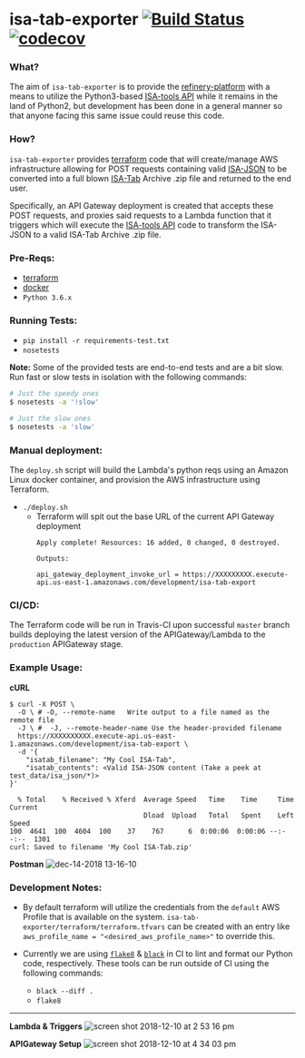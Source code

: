 # isa-tab-exporter [![Build Status](https://travis-ci.com/scottx611x/isa-tab-exporter.svg?branch=master)](https://travis-ci.com/scottx611x/isa-tab-exporter) [![codecov](https://codecov.io/gh/scottx611x/isa-tab-exporter/branch/master/graph/badge.svg)](https://codecov.io/gh/scottx611x/isa-tab-exporter)

### What?
The aim of `isa-tab-exporter` is to provide the [refinery-platform](https://github.com/refinery-platform/refinery-platform) with a means to utilize the Python3-based [ISA-tools API](https://github.com/ISA-tools/isa-api) while it remains in the land of Python2, but development has been done in a general manner so that anyone facing this same issue could reuse this code.

### How?
`isa-tab-exporter` provides [terraform](https://www.terraform.io/) code that will create/manage AWS infrastructure allowing for POST requests containing valid [ISA-JSON](https://isa-specs.readthedocs.io/en/latest/isajson.html) to be converted into a full blown [ISA-Tab](http://www.dcc.ac.uk/resources/metadata-standards/isa-tab) Archive .zip file and returned to the end user.

Specifically, an API Gateway deployment is created that accepts these POST requests, and proxies said requests to a Lambda function that it triggers which will execute the [ISA-tools API](https://github.com/ISA-tools/isa-api) code to transform the ISA-JSON to a valid ISA-Tab Archive .zip file.

### Pre-Reqs:
- [terraform](https://www.terraform.io/)
- [docker](https://docs.docker.com/)
- `Python 3.6.x`

### Running Tests:
- `pip install -r requirements-test.txt`
- `nosetests`

**Note:** Some of the provided tests are end-to-end tests and are a bit slow.
 Run fast or slow tests in isolation with the following commands:

```bash
# Just the speedy ones
$ nosetests -a '!slow'

# Just the slow ones
$ nosetests -a 'slow'
```

### Manual deployment:
The `deploy.sh` script will build the Lambda's python reqs using an Amazon Linux docker container, and provision the AWS infrastructure using Terraform.

- `./deploy.sh`
    - Terraform will spit out the base URL of the current API Gateway deployment
        ```
        Apply complete! Resources: 16 added, 0 changed, 0 destroyed.

        Outputs:

        api_gateway_deployment_invoke_url = https://XXXXXXXXX.execute-api.us-east-1.amazonaws.com/development/isa-tab-export
        ```

### CI/CD:
The Terraform code will be run in Travis-CI upon successful `master` branch builds deploying the latest version of the APIGateway/Lambda to the `production` APIGateway stage.

### Example Usage:

**cURL**
```
$ curl -X POST \
  -O \ # -O, --remote-name   Write output to a file named as the remote file
  -J \ #  -J, --remote-header-name Use the header-provided filename
  https://XXXXXXXXXX.execute-api.us-east-1.amazonaws.com/development/isa-tab-export \
  -d '{
    "isatab_filename": "My Cool ISA-Tab",
    "isatab_contents": <Valid ISA-JSON content (Take a peek at test_data/isa_json/*)>
}'

  % Total    % Received % Xferd  Average Speed   Time    Time     Time  Current
                                 Dload  Upload   Total   Spent    Left  Speed
100  4641  100  4604  100    37    767      6  0:00:06  0:00:06 --:--:--  1301
curl: Saved to filename 'My Cool ISA-Tab.zip'
```

**Postman**
![dec-14-2018 13-16-10](https://user-images.githubusercontent.com/5629547/50019956-7c4ce880-ffa2-11e8-87c1-e7b94c4df381.gif)

### Development Notes:
- By default terraform will utilize the credentials from the `default` AWS Profile that is available on the system. `isa-tab-exporter/terraform/terraform.tfvars` can be created with an entry like `aws_profile_name = "<desired_aws_profile_name>"` to override this.

- Currently we are using [`flake8`](https://github.com/PyCQA/flake8) & [`black`](https://github.com/ambv/black) in CI to lint and format our Python code, respectively. These tools can be run outside of CI using the following commands:
  - `black --diff .`
  - `flake8`

---

**Lambda & Triggers**
![screen shot 2018-12-10 at 2 53 16 pm](https://user-images.githubusercontent.com/5629547/49757849-692cd680-fc8b-11e8-833a-f5cd3e45ed1e.png)

**APIGateway Setup**
![screen shot 2018-12-10 at 4 34 03 pm](https://user-images.githubusercontent.com/5629547/49763058-9aac9e80-fc99-11e8-9634-13d85a8093d7.png)
